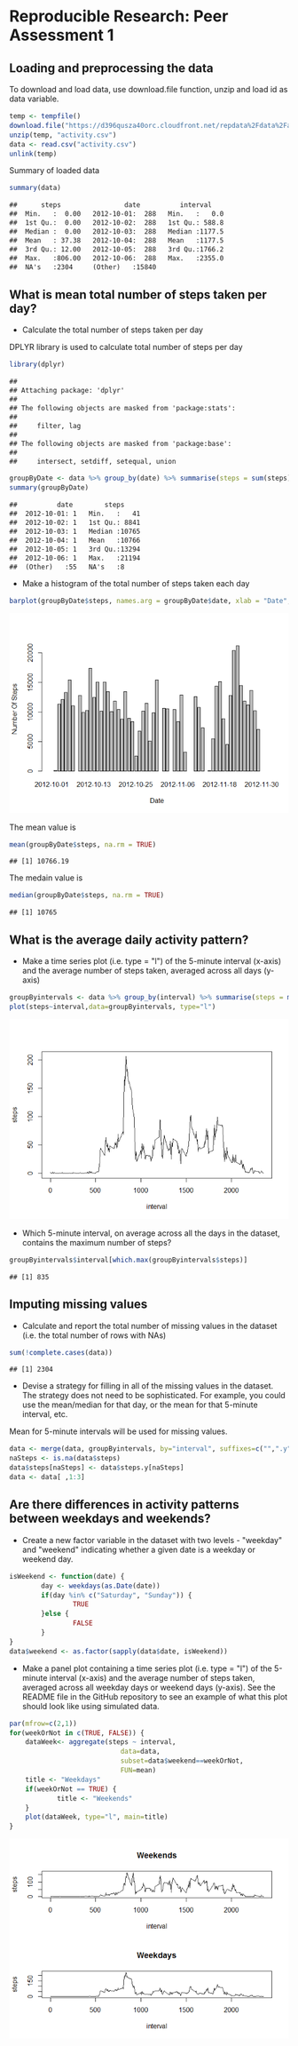 # Reproducible Research: Peer Assessment 1


## Loading and preprocessing the data

To download and load data, use download.file function, unzip and load id as data variable.


```r
temp <- tempfile()
download.file("https://d396qusza40orc.cloudfront.net/repdata%2Fdata%2Factivity.zip",temp)
unzip(temp, "activity.csv")
data <- read.csv("activity.csv")
unlink(temp)
```
Summary of loaded data


```r
summary(data)
```

```
##      steps                date          interval     
##  Min.   :  0.00   2012-10-01:  288   Min.   :   0.0  
##  1st Qu.:  0.00   2012-10-02:  288   1st Qu.: 588.8  
##  Median :  0.00   2012-10-03:  288   Median :1177.5  
##  Mean   : 37.38   2012-10-04:  288   Mean   :1177.5  
##  3rd Qu.: 12.00   2012-10-05:  288   3rd Qu.:1766.2  
##  Max.   :806.00   2012-10-06:  288   Max.   :2355.0  
##  NA's   :2304     (Other)   :15840
```

## What is mean total number of steps taken per day?

- Calculate the total number of steps taken per day

DPLYR library is used to calculate total number of steps per day

```r
library(dplyr)
```

```
## 
## Attaching package: 'dplyr'
## 
## The following objects are masked from 'package:stats':
## 
##     filter, lag
## 
## The following objects are masked from 'package:base':
## 
##     intersect, setdiff, setequal, union
```

```r
groupByDate <- data %>% group_by(date) %>% summarise(steps = sum(steps))
summary(groupByDate)
```

```
##          date        steps      
##  2012-10-01: 1   Min.   :   41  
##  2012-10-02: 1   1st Qu.: 8841  
##  2012-10-03: 1   Median :10765  
##  2012-10-04: 1   Mean   :10766  
##  2012-10-05: 1   3rd Qu.:13294  
##  2012-10-06: 1   Max.   :21194  
##  (Other)   :55   NA's   :8
```

- Make a histogram of the total number of steps taken each day

```r
barplot(groupByDate$steps, names.arg = groupByDate$date, xlab = "Date", ylab = "Number Of Steps")
```

![](PA1_template_files/figure-html/unnamed-chunk-4-1.png) 

The mean value is

```r
mean(groupByDate$steps, na.rm = TRUE)
```

```
## [1] 10766.19
```
The medain value is

```r
median(groupByDate$steps, na.rm = TRUE)
```

```
## [1] 10765
```



## What is the average daily activity pattern?

- Make a time series plot (i.e. type = "l") of the 5-minute interval (x-axis) and the average number of steps taken, averaged across all days (y-axis)


```r
groupByintervals <- data %>% group_by(interval) %>% summarise(steps = mean(steps, na.rm=TRUE))
plot(steps~interval,data=groupByintervals, type="l")
```

![](PA1_template_files/figure-html/unnamed-chunk-7-1.png) 

- Which 5-minute interval, on average across all the days in the dataset, contains the maximum number of steps?


```r
groupByintervals$interval[which.max(groupByintervals$steps)]
```

```
## [1] 835
```

## Imputing missing values
- Calculate and report the total number of missing values in the dataset (i.e. the total number of rows with NAs)

```r
sum(!complete.cases(data))
```

```
## [1] 2304
```
- Devise a strategy for filling in all of the missing values in the dataset. The strategy does not need to be sophisticated. For example, you could use the mean/median for that day, or the mean for that 5-minute interval, etc.

Mean for 5-minute intervals will be used for missing values.


```r
data <- merge(data, groupByintervals, by="interval", suffixes=c("",".y"))
naSteps <- is.na(data$steps)
data$steps[naSteps] <- data$steps.y[naSteps]
data <- data[ ,1:3]
```


## Are there differences in activity patterns between weekdays and weekends?
- Create a new factor variable in the dataset with two levels - "weekday" and "weekend" indicating whether a given date is a weekday or weekend day.

```r
isWeekend <- function(date) {
        day <- weekdays(as.Date(date))
        if(day %in% c("Saturday", "Sunday")) {
                TRUE
        }else {
                FALSE
        }
}
data$weekend <- as.factor(sapply(data$date, isWeekend))
```


- Make a panel plot containing a time series plot (i.e. type = "l") of the 5-minute interval (x-axis) and the average number of steps taken, averaged across all weekday days or weekend days (y-axis). See the README file in the GitHub repository to see an example of what this plot should look like using simulated data.

```r
par(mfrow=c(2,1))
for(weekOrNot in c(TRUE, FALSE)) {
    dataWeek<- aggregate(steps ~ interval,
                            data=data,
                            subset=data$weekend==weekOrNot,
                            FUN=mean)
    title <- "Weekdays"
    if(weekOrNot == TRUE) {
            title <- "Weekends"
    }
    plot(dataWeek, type="l", main=title)
}
```

![](PA1_template_files/figure-html/unnamed-chunk-12-1.png) 
